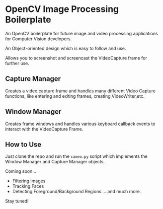 # OpenCV Image Processing Boilerplate

An OpenCV boilerplate for future image and video processing applications for Computer Vision developers.

An Object-oriented design which is easy to follow and use.

Allows you to screenshot and screencast the VideoCapture frame for further use.

## Capture Manager

Creates a video capture frame and handles many different Video Capture functions, like entering and exiting frames, creating VideoWriter,etc.

## Window Manager

Creates frame windows and handles various keyboard callback events to interact with the VideoCapture Frame.

## How to Use

Just clone the repo and run the <code>cameo.py</code> script which implements the Window Manager and Capture Manager objects. 


Coming soon...
- Filtering Images
- Tracking Faces
- Detecting Foreground/Background Regions
... and much more.

Stay tuned!
